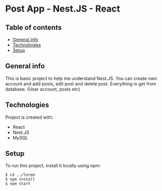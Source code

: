 # Post App - Nest.JS - React
## Table of contents
* [General info](#general-info)
* [Technologies](#technologies)
* [Setup](#setup)

## General info
This is basic project to help me understand Nest.JS. You can create own account and add posts, edit post and delete post. Everything is get from database.
(User account, posts etc)
	
## Technologies
Project is created with:
* React
* Nest.JS
* MySQL
	
## Setup
To run this project, install it locally using npm:

```
$ cd ../lorem
$ npm install
$ npm start
```
